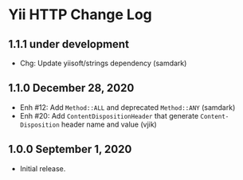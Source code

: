 # Yii HTTP Change Log


## 1.1.1 under development

- Chg: Update yiisoft/strings dependency (samdark)

## 1.1.0 December 28, 2020

- Enh #12: Add `Method::ALL` and deprecated `Method::ANY` (samdark)
- Enh #20: Add `ContentDispositionHeader` that generate `Content-Disposition` header name and value (vjik)

## 1.0.0 September 1, 2020

- Initial release.
